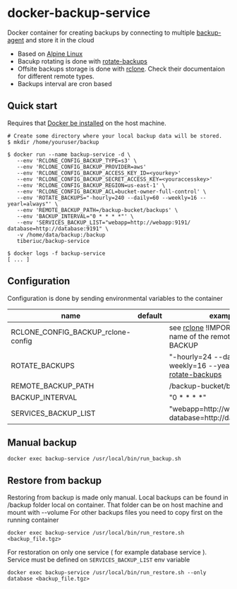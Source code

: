 # docker-backup-service
Docker container for creating backups by connecting to multiple [backup-agent](https://github.com/tiberiuc/docker-backup-agent) and store it in the cloud

* Based on  [Alpine Linux](https://alpinelinux.org/)
* Bacukp rotating is done with [rotate-backups](https://github.com/xolox/python-rotate-backups)
* Offsite backups storage is done with [rclone](https://rclone.org/l). Check their documentaion for different remote types.
* Backups interval are cron based

## Quick start

Requires that [Docker be installed](https://docs.docker.com/engine/installation/) on the host machine.

```
# Create some directory where your local backup data will be stored.
$ mkdir /home/youruser/backup

$ docker run --name backup-service -d \
   --env 'RCLONE_CONFIG_BACKUP_TYPE=s3' \
   --env 'RCLONE_CONFIG_BACKUP_PROVIDER=aws'
   --env 'RCLONE_CONFIG_BACKUP_ACCESS_KEY_ID=<yourkey>'
   --env 'RCLONE_CONFIG_BACKUP_SECRET_ACCESS_KEY=<youraccesskey>'
   --env 'RCLONE_CONFIG_BACKUP_REGION=us-east-1' \
   --env 'RCLONE_CONFIG_BACKUP_ACL=bucket-owner-full-control' \
   --env 'ROTATE_BACKUPS="-hourly=240 --daily=60 --weekly=16 --yearl=always"' \
   --env 'REMOTE_BACKUP_PATH=/backup-bucket/backups' \
   --env 'BACKUP_INTERVAL="0 * * * *"' \
   --env 'SERVICES_BACKUP_LIST="webapp=http://webapp:9191/  database=http://database:9191" \
   -v /home/data/backup:/backup
   tiberiuc/backup-service

$ docker logs -f backup-service
[ ... ]
```


## Configuration

Configuration is done by sending environmental variables to the container

| name | default | example |
| ---- | ------- | --- |
|RCLONE_CONFIG_BACKUP_rclone-config |  | see [rclone](https://rclone.org/l) !IMPORTANT!  the name of the remote should be BACKUP|
|ROTATE_BACKUPS| | "-hourly=24 --daily=60 --weekly=16 --yearl=always" see [rotate-backups](https://github.com/xolox/python-rotate-backups)|
|REMOTE_BACKUP_PATH| |/backup-bucket/backup |
|BACKUP_INTERVAL | | "0 \* \* \* \*" |
|SERVICES_BACKUP_LIST| |  "webapp=http://webapp:9191  database=http://database:9191" |


## Manual backup

```
docker exec backup-service /usr/local/bin/run_backup.sh
```

## Restore from backup

Restoring from backup is made only manual. Local backups can be found in /backup folder local on container. That folder can be on host machine and mount with --volume
For other backups files you need to copy first on the running container
```
docker exec backup-service /usr/local/bin/run_restore.sh <backup_file.tgz>
```

For restoration on only one service ( for example database service ). Service must be defined on `SERVICES_BACKUP_LIST` env variable
```
docker exec backup-service /usr/local/bin/run_restore.sh --only database <backup_file.tgz>
```

